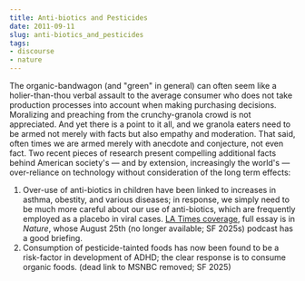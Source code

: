 ```yaml
---
title: Anti-biotics and Pesticides
date: 2011-09-11
slug: anti-biotics_and_pesticides
tags:
- discourse
- nature
---
```


The organic-bandwagon (and "green" in general) can often seem like a
holier-than-thou verbal assault to the average consumer who does not take
production processes into account when making purchasing decisions. Moralizing
and preaching from the crunchy-granola crowd is not appreciated. And yet there
is a point to it all, and we granola eaters need to be armed not merely with
facts but also empathy and moderation. That said, often times we are armed
merely with anecdote and conjecture, not even fact. Two recent pieces of
research present compelling additional facts behind American society's &mdash;
and by extension, increasingly the world's &mdash; over-reliance on technology
without consideration of the long term effects:

<!-- truncate -->

1. Over-use of anti-biotics in children have been linked to increases in asthma,
   obestity, and various diseases; in response, we simply need to be much more
   careful about our use of anti-biotics, which are frequently employed as a
   placebo in viral cases. [LA
   Times coverage](https://articles.latimes.com/2011/aug/24/news/la-heb-antibiotic-resistant-obesity-asthma-diabetes-20110824), full essay is in _Nature_, whose August 25th (no longer available; SF 2025s)
   podcast has a good briefing.
1. Consumption of pesticide-tainted foods has now been found to be a risk-factor
   in development of ADHD; the clear response is to consume organic foods. (dead
   link to MSNBC removed; SF 2025)
